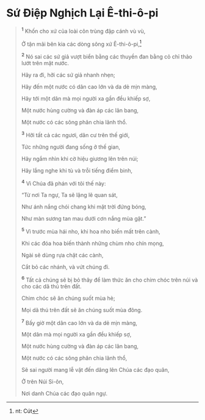# Sứ Ðiệp Nghịch Lại Ê-thi-ô-pi

> <sup><b>1</b></sup> Khốn cho xứ của loài côn trùng đập cánh vù vù,
>
> Ở tận mãi bên kia các dòng sông xứ Ê-thi-ô-pi,[^1-e02a6ea4-1bea-4663-ac8d-4317c072f399]
>
> <sup><b>2</b></sup> Nó sai các sứ giả vượt biển bằng các thuyền đan bằng cỏ chỉ thảo lướt trên mặt nước.
>
> Hãy ra đi, hỡi các sứ giả nhanh nhẹn;
>
> Hãy đến một nước có dân cao lớn và da dẻ mịn màng,
>
> Hãy tới một dân mà mọi người xa gần đều khiếp sợ,
>
> Một nước hùng cường và đàn áp các lân bang,
>
> Một nước có các sông phân chia lãnh thổ.
>
> <sup><b>3</b></sup> Hỡi tất cả các ngươi, dân cư trên thế giới,
>
> Tức những người đang sống ở thế gian,
>
> Hãy ngắm nhìn khi cờ hiệu giương lên trên núi;
>
> Hãy lắng nghe khi tù và trỗi tiếng điểm binh,
>
> <sup><b>4</b></sup> Vì Chúa đã phán với tôi thế này:
>
> “Từ nơi Ta ngự, Ta sẽ lặng lẽ quan sát,
>
> Như ánh nắng chói chang khi mặt trời đứng bóng,
>
> Như màn sương tan mau dưới cơn nắng mùa gặt.”
>
> <sup><b>5</b></sup> Vì trước mùa hái nho, khi hoa nho biến mất trên cành,
>
> Khi các đóa hoa biến thành những chùm nho chín mọng,
>
> Ngài sẽ dùng rựa chặt các cành,
>
> Cắt bỏ các nhánh, và vứt chúng đi.
>
> <sup><b>6</b></sup> Tất cả chúng sẽ bị bỏ thây để làm thức ăn cho chim chóc trên núi và cho các dã thú trên đất.
>
> Chim chóc sẽ ăn chúng suốt mùa hè;
>
> Mọi dã thú trên đất sẽ ăn chúng suốt mùa đông.
>
> <sup><b>7</b></sup> Bấy giờ một dân cao lớn và da dẻ mịn màng,
>
> Một dân mà mọi người xa gần đều khiếp sợ,
>
> Một nước hùng cường và đàn áp các lân bang,
>
> Một nước có các sông phân chia lãnh thổ,
>
> Sẽ sai người mang lễ vật đến dâng lên Chúa các đạo quân,
>
> Ở trên Núi Si-ôn,
>
> Nơi danh Chúa các đạo quân ngự.

[^1-e02a6ea4-1bea-4663-ac8d-4317c072f399]: nt: Cút

